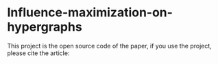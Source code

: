 # Influence-maximization-on-hypergraphs

This project is the open source code of the paper, if you use the project, please cite the article:
